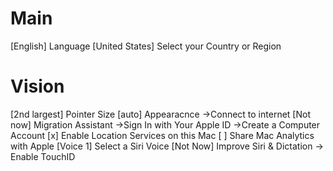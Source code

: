 # Main
[English] Language
[United States] Select your Country or Region
# Vision
[2nd largest] Pointer Size
[auto] Appearacnce
->Connect to internet
[Not now] Migration Assistant
->Sign In with Your Apple ID
->Create a Computer Account
[x] Enable Location Services on this Mac
[ ] Share Mac Analytics with Apple
[Voice 1] Select a Siri Voice
[Not Now] Improve Siri & Dictation
-> Enable TouchID